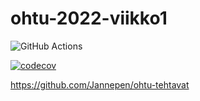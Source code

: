 # ohtu-2022-viikko1

![GitHub Actions](https://github.com/Jannepen/ohtu-2022-viikko1/workflows/Java%20CI%20with%20Gradle/badge.svg)

[![codecov](https://codecov.io/gh/Jannepen/ohtu-2022-viikko1/branch/main/graph/badge.svg?token=8OF5GFT1RM)](https://codecov.io/gh/Jannepen/ohtu-2022-viikko1)

https://github.com/Jannepen/ohtu-tehtavat
